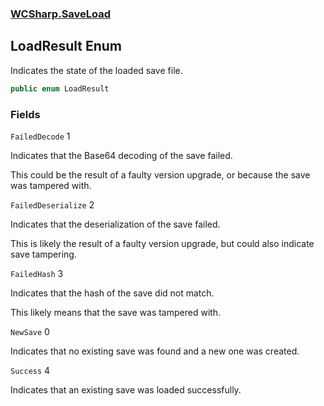 ### [WCSharp.SaveLoad](WCSharp.SaveLoad.md 'WCSharp.SaveLoad')

## LoadResult Enum

Indicates the state of the loaded save file.

```csharp
public enum LoadResult
```
### Fields

<a name='WCSharp.SaveLoad.LoadResult.FailedDecode'></a>

`FailedDecode` 1

Indicates that the Base64 decoding of the save failed.  
  
This could be the result of a faulty version upgrade, or because the save was tampered with.

<a name='WCSharp.SaveLoad.LoadResult.FailedDeserialize'></a>

`FailedDeserialize` 2

Indicates that the deserialization of the save failed.  
  
This is likely the result of a faulty version upgrade, but could also indicate save tampering.

<a name='WCSharp.SaveLoad.LoadResult.FailedHash'></a>

`FailedHash` 3

Indicates that the hash of the save did not match.  
  
This likely means that the save was tampered with.

<a name='WCSharp.SaveLoad.LoadResult.NewSave'></a>

`NewSave` 0

Indicates that no existing save was found and a new one was created.

<a name='WCSharp.SaveLoad.LoadResult.Success'></a>

`Success` 4

Indicates that an existing save was loaded successfully.